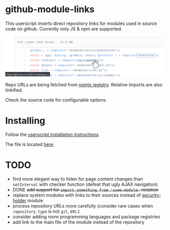 # github-module-links

This userscript inserts direct repository links for modules used in source code on github. Currently only JS & npm are supported.

![Preview](preview.png)

Repo URLs are being fetched from [npmjs registry](https://registry.npmjs.org/). Relative imports are also linkified.

Check the source code for configurable options.

# Installing

Follow the [userscript installation instructions](https://github.com/OpenUserJs/OpenUserJS.org/wiki/Userscript-Beginners-HOWTO#how-do-i-get-going).

The file is located [here](https://github.com/8084/github-module-links/raw/master/build/github-module-links.user.js).


# TODO

- find more elegant way to listen for page content changes than `setInterval` with checker function (defeat that ugly AJAX navigation)
- DONE ~~add support for `import something from 'some-module'` notation~~
- replace system modules with links to their sources instead of [security-holder](https://github.com/npm/security-holder/) module
- process repository URLs more carefully (consider rare cases when `repository.type` is not `git`, etc.)
- consider adding more programming languages and package registries
- add link to the main file of the module instead of the repository